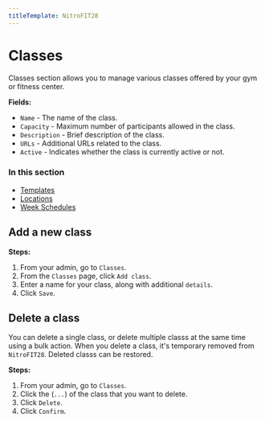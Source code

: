 ```yaml
---
titleTemplate: NitroFIT28
---
```


#   Classes
Classes section allows you to manage various classes offered by your gym or fitness center.


**Fields:**
-   `Name` - The name of the class.
-   `Capacity` - Maximum number of participants allowed in the class.
-   `Description` - Brief description of the class.
-   `URLs` - Additional URLs related to the class.
-   `Active` - Indicates whether the class is currently active or not.

### In this section
-   [Templates](/nitrofit28/classes/templates)
-   [Locations](/nitrofit28/classes/locations)
-   [Week Schedules](/nitrofit28/classes/schedules)

  
## Add a new class

**Steps:**

1.  From your admin, go to `Classes`.
2.  From the `Classes` page, click `Add class`.
3.  Enter a name for your class, along with additional `details`.
4.  Click `Save`.

##  Delete a class
You can delete a single class, or delete multiple classs at the same time using a bulk action. When you delete a class, it's temporary removed from `NitroFIT28`. Deleted classs can be restored.

**Steps:**

1.  From your admin, go to `Classes`.
2.  Click the (`...`) of the class that you want to delete.
3.  Click `Delete`.
4.  Click `Confirm`.